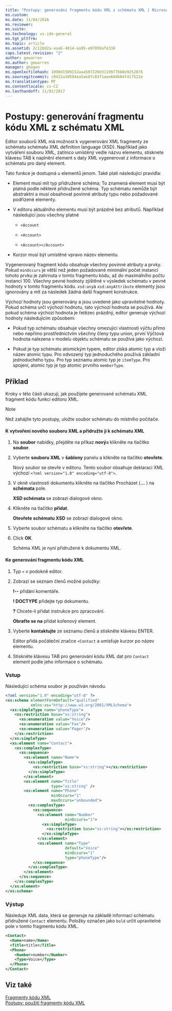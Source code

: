 ```yaml
---
title: "Postupy: generování fragmentu kódu XML z schématu XML | Microsoft Docs"
ms.custom: 
ms.date: 11/04/2016
ms.reviewer: 
ms.suite: 
ms.technology: vs-ide-general
ms.tgt_pltfrm: 
ms.topic: article
ms.assetid: 2c128d2a-aaa6-4814-aa95-e07056afe338
caps.latest.revision: "2"
author: gewarren
ms.author: gewarren
manager: ghogen
ms.openlocfilehash: 1090d1509152aaa507220d3119977bb8e9252876
ms.sourcegitcommit: c0422a3d594ea5ae8fc03f1aee684b04f417522e
ms.translationtype: MT
ms.contentlocale: cs-CZ
ms.lasthandoff: 11/02/2017
---
```

# <a name="how-to-generate-an-xml-snippet-from-an-xml-schema"></a>Postupy: generování fragmentu kódu XML z schématu XML
Editor souborů XML má možnost k vygenerování XML fragmenty ze schématu schématu XML definition language (XSD). Například jako vytváření souboru XML, zatímco umístěný vedle názvu elementu, stisknete klávesu TAB k naplnění element s daty XML vygenerovat z informace o schématu pro daný element.  
  
 Tato funkce je dostupná u elementů jenom. Také platí následující pravidla:  
  
-   Element musí mít typ přidružené schéma; To znamená element musí být platná podle některé přidružené schéma. Typ schématu nemůže být abstraktní a musí obsahovat povinné atributy typu nebo požadované podřízené elementy.  
  
-   V editoru aktuálního elementu musí být prázdné bez atributů. Například následující jsou všechny platné  
  
    -   `<Account`  
  
    -   `<Account>`  
  
    -   `<Account></Account>`  
  
-   Kurzor musí být umístěné vpravo název elementu.  
  
Vygenerovaný fragment kódu obsahuje všechny povinné atributy a prvky. Pokud `minOccurs` je větší než jeden požadované minimální počet instancí tohoto prvku je zahrnuta v tomto fragmentu kódu, až do maximálního počtu instancí 100. Všechny pevné hodnoty zjištěné v výsledek schématu v pevné hodnoty v tomto fragmentu kódu. `xsd:any`a `xsd:anyAttribute` elementy jsou ignorovány a mít za následek žádná další fragment konstrukce.  
  
Výchozí hodnoty jsou generovány a jsou uvedené jako upravitelné hodnoty. Pokud schéma určí výchozí hodnotu, tato výchozí hodnota se používá. Ale pokud schéma výchozí hodnota je řetězec prázdný, editor generuje výchozí hodnoty následujícím způsobem:  
  
-   Pokud typ schématu obsahuje všechny omezující vlastnosti výčtu přímo nebo nepřímo prostřednictvím všechny členy typu union, první Výčtová hodnota nalezena v modelu objektu schématu se používá jako výchozí.  
  
-   Pokud je typ schématu atomickým typem, editor získá atomic typ a vloží název atomic typu. Pro odvozený typ jednoduchého používá základní jednoduchého typu. Pro typ seznamu atomic typ je `itemType`. Pro spojení, atomic typ je typ atomic prvního `memberType`.  
  
## <a name="example"></a>Příklad  
 Kroky v této části ukazují, jak použijete generované schématu XML fragment kódu funkci editoru XML.  
  
> [!NOTE]
>  Než zahájíte tyto postupy, uložte soubor schématu do místního počítače.  
  
#### <a name="to-create-a-new-xml-file-and-associate-it-with-an-xml-schema"></a>K vytvoření nového souboru XML a přidružte ji k schématu XML  
  
1.  Na **soubor** nabídky, přejděte na příkaz **nový**a klikněte na tlačítko **soubor**.  
  
2.  Vyberte **souboru XML** v **šablony** panelu a klikněte na tlačítko **otevřete**.  
  
     Nový soubor se otevře v editoru. Tento soubor obsahuje deklaraci XML výchozí `<?xml version="1.0" encoding="utf-8">`.  
  
3.  V okně vlastností dokumentu klikněte na tlačítko Procházet (**...** ) na **schémata** pole.  
  
     **XSD schémata** se zobrazí dialogové okno.  
  
4.  Klikněte na tlačítko **přidat**.  
  
     **Otevřete schématu XSD** se zobrazí dialogové okno.  
  
5.  Vyberte soubor schématu a klikněte na tlačítko **otevřete**.  
  
6.  Click **OK**.  
  
     Schéma XML je nyní přidružené k dokumentu XML.  
  
#### <a name="to-generate-an-xml-snippet"></a>Ke generování fragmentu kódu XML  
  
1.  Typ `<` v podokně editor.  
  
2.  Zobrazí se seznam členů možné položky:  
  
     **!--** přidání komentáře.  
  
     **! DOCTYPE** přidejte typ dokumentu.  
  
     **?** Chcete-li přidat instrukce pro zpracování.  
  
     **Obraťte se na** přidat kořenový element.  
  
3.  Vyberte **kontaktujte** ze seznamu členů a stiskněte klávesu ENTER.  
  
     Editor přidá počáteční značce `<Contact` a umisťuje kurzor po název elementu.  
  
4.  Stiskněte klávesu TAB pro generování kódu XML dat pro `Contact` element podle jeho informace o schématu.  
  
### <a name="input"></a>Vstup  
 Následující schéma soubor je používán návodu.  
  
```xml
<?xml version="1.0" encoding="utf-8" ?>  
<xs:schema elementFormDefault="qualified"  
           xmlns:xs="http://www.w3.org/2001/XMLSchema">  
  <xs:simpleType name="phoneType">  
    <xs:restriction base="xs:string">  
      <xs:enumeration value="Voice"/>  
      <xs:enumeration value="Fax"/>  
      <xs:enumeration value="Pager"/>  
    </xs:restriction>  
  </xs:simpleType>  
  <xs:element name="Contact">  
    <xs:complexType>  
      <xs:sequence>  
        <xs:element name="Name">  
          <xs:simpleType>  
            <xs:restriction base="xs:string"></xs:restriction>  
          </xs:simpleType>  
        </xs:element>  
        <xs:element name="Title"  
                    type="xs:string" />  
        <xs:element name="Phone"  
                    minOccurs="1"  
                    maxOccurs="unbounded">  
          <xs:complexType>  
            <xs:sequence>  
              <xs:element name="Number"  
                          minOccurs="1">  
                <xs:simpleType>  
                  <xs:restriction base="xs:string"></xs:restriction>  
                </xs:simpleType>  
              </xs:element>  
              <xs:element name="Type"  
                          default="Voice"  
                          minOccurs="1"  
                          type="phoneType"/>  
            </xs:sequence>  
          </xs:complexType>  
        </xs:element>  
      </xs:sequence>  
    </xs:complexType>  
  </xs:element>  
</xs:schema>  
```  
  
### <a name="output"></a>Výstup  
 Následuje XML data, která se generuje na základě informací schématu přidružené `Contact` elementu. Položky označen jako `bold` určit upravitelné pole v tomto fragmentu kódu XML.  
  
```xml
<Contact>  
  <Name>name</Name>  
  <Title>title</Title>  
  <Phone>  
    <Number>number</Number>  
    <Type>Voice</Type>  
  </Phone>  
</Contact>  
```  
  
## <a name="see-also"></a>Viz také  
 [Fragmenty kódu XML](../xml-tools/xml-snippets.md)   
 [Postupy: použití fragmenty kódu XML](../xml-tools/how-to-use-xml-snippets.md)